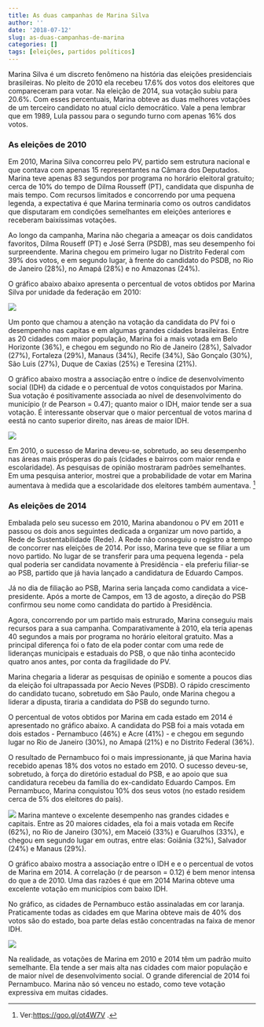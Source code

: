 ```yaml
---
title: As duas campanhas de Marina Silva
author: ''
date: '2018-07-12'
slug: as-duas-campanhas-de-marina
categories: []
tags: [eleições, partidos políticos]
---
```


Marina Silva é um discreto fenômeno na história das eleições presidenciais brasileiras. No pleito de 2010 ela recebeu 17.6% dos votos dos eleitores que compareceram para votar. Na eleição de 2014, sua votação subiu para 20.6%. Com esses percentuais, Marina obteve as duas melhores votações de um terceiro candidato no atual ciclo democrático. Vale a pena lembrar que em 1989, Lula passou para o segundo turno com apenas 16% dos votos.

### As eleições de 2010

Em 2010, Marina Silva concorreu pelo PV, partido sem estrutura nacional e que contava com apenas 15 representantes na Câmara dos Deputados. Marina teve apenas 83 segundos por programa no horário eleitoral gratuito; cerca de 10% do tempo de Dilma Rousseff (PT), candidata que dispunha de mais tempo. Com recursos limitados e concorrendo por uma pequena legenda, a expectativa é que Marina terminaria como os outros candidatos que disputaram em condições semelhantes em eleições anteriores e receberam baixíssimas votações. 

Ao longo da campanha, Marina não chegaria a ameaçar os dois candidatos favoritos, Dilma Rouseff (PT) e José Serra (PSDB), mas seu desempenho foi surpreendente. Marina chegou em primeiro lugar no Distrito Federal com 39% dos votos, e em segundo lugar, à frente do candidato do PSDB, no Rio de Janeiro (28%), no Amapá (28%) e no Amazonas (24%).

O gráfico abaixo abaixo apresenta o percentual de votos obtidos por Marina Silva por unidade da federação em 2010:

![](/img/marina1.png)

Um ponto que chamou a atenção na votação da candidata do PV foi o desempenho nas capitas e em algumas grandes cidades brasileiras. Entre as 20 cidades com maior população, Marina foi a mais votada em Belo Horizonte (36%), e chegou em segundo no Rio de Janeiro (28%), Salvador (27%), Fortaleza (29%), Manaus (34%), Recife (34%), São Gonçalo (30%), São Luis (27%), Duque de Caxias (25%) e Teresina (21%). 

O gráfico abaixo mostra a associação entre o  índice de desenvolvimento social (IDH) da cidade e o percentual de votos conquistados por Marina. Sua votação  é positivamente associada ao nível de desenvolvimento do município (r de Pearson = 0.47); quanto maior o IDH, maior tende ser a sua votação. É interessante observar que o maior percentual de votos  marina d eestá no canto superior direito, nas áreas de maior IDH.

![](/img/marina2.png)

Em 2010, o sucesso de Marina deveu-se, sobretudo, ao seu desempenho nas áreas mais prósperas do país (cidades e bairros com maior renda e escolaridade). As pesquisas de opinião mostraram padrões semelhantes. Em uma pesquisa anterior, mostrei que a probabilidade de votar em Marina aumentava à medida que a escolaridade dos eleitores também aumentava. [^1]

[^1]:Ver:https://goo.gl/ot4W7V .

### As eleições de 2014

Embalada pelo seu sucesso em 2010, Marina abandonou o PV em 2011 e passou os dois anos seguintes dedicada a organizar um novo partido, a Rede de Sustentabilidade (Rede). A Rede não conseguiu o registro a tempo de concorrer nas eleições de 2014. Por isso, Marina teve que se filiar a um novo partido. No lugar de se transferir para uma pequena legenda - pela qual poderia ser candidata novamente à Presidência - ela preferiu filiar-se ao PSB, partido que já havia lançado a candidatura de Eduardo Campos.

Já no dia de filiação ao PSB, Marina seria lançada como candidata a vice-presidente. Após a  morte de Campos, em 13 de agosto, a direção do PSB confirmou seu nome como candidata do partido à Presidência.  

Agora, concorrendo por um partido  mais estrurado, Marina conseguiu mais recursos para a sua campanha. Comparativamente à 2010, ela teria apenas 40 segundos a mais por programa no horário eleitoral gratuito. Mas a principal diferença foi o fato de ela poder contar com uma rede de lideranças municipais e estaduais do PSB, o que não tinha acontecido quatro anos antes, por conta da fragilidade do PV.

Marina chegaria a liderar as pesquisas de opinião e somente a poucos dias da eleição foi ultrapassada por Aecio Neves (PSDB). O rápido crescimento do candidato tucano, sobretudo em São Paulo, onde Marina chegou a liderar a dipusta, tiraria a candidata do PSB do segundo turno. 

O percentual de votos obtidos por Marina em cada estado em 2014 é apresentado no gráfico abaixo. A candidata do PSB foi a mais votada em dois estados - Pernambuco (46%) e Acre (41%)  - e chegou em segundo lugar no Rio de Janeiro (30%), no Amapá (21%) e no Distrito Federal (36%). 

O resultado de Pernambuco foi o mais impressionante, já que  Marina havia recebido apenas 18% dos votos no estado em 2010. O sucesso  deveu-se, sobretudo, à força do diretório estadual do PSB,  e ao apoio  que sua candidatura recebeu da família do ex-candidato Eduardo Campos. Em Pernambuco, Marina conquistou 10% dos seus votos (no estado residem cerca de 5% dos eleitores do país).

![](/img/marina3.png)
Marina manteve o excelente desempenho nas grandes cidades e capitais. Entre as 20 maiores cidades, ela foi a mais votada em Recife (62%), no Rio de Janeiro (30%), em Maceió (33%) e Guarulhos (33%), e chegou em segundo lugar em outras, entre elas: Goiânia (32%), Salvador (24%) e Manaus (29%). 

O gráfico abaixo mostra a associação entre o IDH e e o percentual de votos de Marina em 2014. A correlação (r de pearson = 0.12) é bem menor intensa do que a de 2010. Uma das razões é que em 2014 Marina obteve uma excelente votação em municípios com baixo IDH.  

No gráfico, as cidades de  Pernambuco estão assinaladas em cor laranja. Praticamente todas as cidades em que Marina obteve mais de 40% dos votos são do estado, boa parte delas estão concentradas na faixa de menor IDH.

![](/img/marina4.png)

Na realidade, as votações de Marina em 2010 e 2014 têm um padrão muito semelhante. Ela tende a ser mais alta nas cidades com maior população e de maior nível de desenvolvimento social. O grande diferencial de 2014 foi Pernambuco. Marina não só venceu no estado, como teve votação expressiva em muitas cidades.


